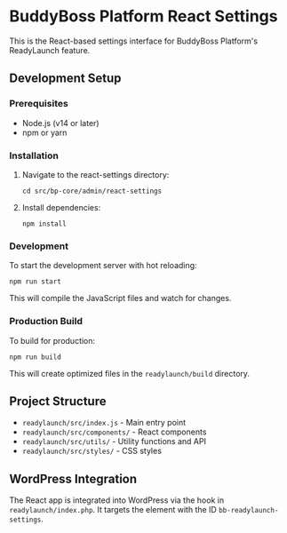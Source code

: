 # BuddyBoss Platform React Settings

This is the React-based settings interface for BuddyBoss Platform's ReadyLaunch feature.

## Development Setup

### Prerequisites

- Node.js (v14 or later)
- npm or yarn

### Installation

1. Navigate to the react-settings directory:
   ```
   cd src/bp-core/admin/react-settings
   ```

2. Install dependencies:
   ```
   npm install
   ```

### Development

To start the development server with hot reloading:

```
npm run start
```

This will compile the JavaScript files and watch for changes.

### Production Build

To build for production:

```
npm run build
```

This will create optimized files in the `readylaunch/build` directory.

## Project Structure

- `readylaunch/src/index.js` - Main entry point
- `readylaunch/src/components/` - React components
- `readylaunch/src/utils/` - Utility functions and API
- `readylaunch/src/styles/` - CSS styles

## WordPress Integration

The React app is integrated into WordPress via the hook in `readylaunch/index.php`. It targets the element with the ID `bb-readylaunch-settings`. 